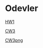 # Odevler

<a href="https://feyzanursaka.github.io/Odevler/HW1.html" rel="nofollow">HW1</a>

<a href="https://feyzanursaka.github.io/Odevler/work/inspector.html" rel="nofollow">CW3</a>

<a href="https://feyzanursaka.github.io/Odevler/CW3.png from 2018-10-10 16-44-04.png" rel="nofollow">CW3png</a>
